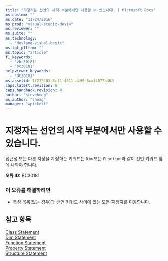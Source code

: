 ```yaml
---
title: "지정자는 선언의 시작 부분에서만 사용할 수 있습니다. | Microsoft Docs"
ms.custom: ""
ms.date: "11/24/2016"
ms.prod: "visual-studio-dev14"
ms.reviewer: ""
ms.suite: ""
ms.technology: 
  - "devlang-visual-basic"
ms.tgt_pltfrm: ""
ms.topic: "article"
f1_keywords: 
  - "vbc30181"
  - "bc30181"
helpviewer_keywords: 
  - "BC30181"
ms.assetid: 1f272403-8e11-4811-a499-8ca14077a463
caps.latest.revision: 8
caps.handback.revision: 8
author: "stevehoag"
ms.author: "shoag"
manager: "wpickett"
---
```

# 지정자는 선언의 시작 부분에서만 사용할 수 있습니다.
접근성 또는 다른 지정을 지정하는 키워드는 `Dim` 또는 `Function`과 같이 선언 키워드 앞에 나와야 합니다.  
  
 **오류 ID:** BC30181  
  
### 이 오류를 해결하려면  
  
-   특성 목록\(있는 경우\)과 선언 키워드 사이에 있는 모든 지정자를 이동합니다.  
  
## 참고 항목  
 [Class Statement](../Topic/Class%20Statement%20\(Visual%20Basic\).md)   
 [Dim Statement](../Topic/Dim%20Statement%20\(Visual%20Basic\).md)   
 [Function Statement](../Topic/Function%20Statement%20\(Visual%20Basic\).md)   
 [Property Statement](../Topic/Property%20Statement.md)   
 [Structure Statement](../Topic/Structure%20Statement.md)